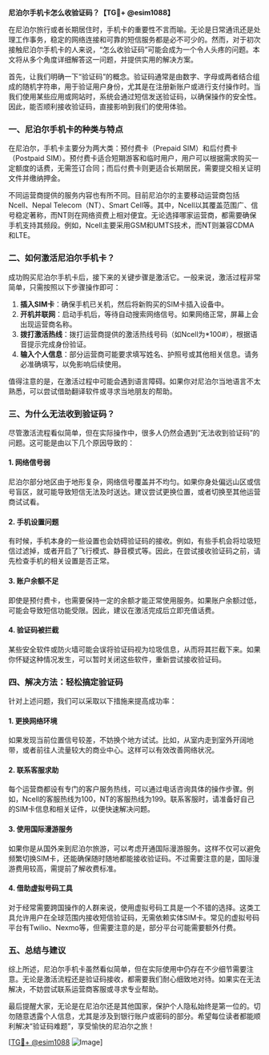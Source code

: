 **尼泊尔手机卡怎么收验证码？【TG💪+ @esim1088】**

在尼泊尔旅行或者长期居住时，手机卡的重要性不言而喻。无论是日常通讯还是处理工作事务，稳定的网络连接和可靠的短信服务都是必不可少的。然而，对于初次接触尼泊尔手机卡的人来说，“怎么收验证码”可能会成为一个令人头疼的问题。本文将从多个角度详细解答这一问题，并提供实用的解决方案。

首先，让我们明确一下“验证码”的概念。验证码通常是由数字、字母或两者结合组成的随机字符串，用于验证用户身份，尤其是在注册新账户或进行支付操作时。当我们使用某些应用或网站时，系统会通过短信发送验证码，以确保操作的安全性。因此，能否顺利接收验证码，直接影响到我们的使用体验。

### **一、尼泊尔手机卡的种类与特点**

在尼泊尔，手机卡主要分为两大类：预付费卡（Prepaid SIM）和后付费卡（Postpaid SIM）。预付费卡适合短期游客和临时用户，用户可以根据需求购买一定额度的话费，无需签订合同；而后付费卡则更适合长期居民，需要提交相关证明文件并缴纳押金。

不同运营商提供的服务内容也有所不同。目前尼泊尔的主要移动运营商包括Ncell、Nepal Telecom（NT）、Smart Cell等。其中，Ncell以其覆盖范围广、信号稳定著称，而NT则在网络资费上相对便宜。无论选择哪家运营商，都需要确保手机支持其频段。例如，Ncell主要采用GSM和UMTS技术，而NT则兼容CDMA和LTE。

### **二、如何激活尼泊尔手机卡？**

成功购买尼泊尔手机卡后，接下来的关键步骤是激活它。一般来说，激活过程非常简单，只需按照以下步骤操作即可：

1. **插入SIM卡**：确保手机已关机，然后将新购买的SIM卡插入设备中。
2. **开机并联网**：启动手机后，等待自动搜索网络信号。如果网络正常，屏幕上会出现运营商名称。
3. **拨打激活热线**：拨打运营商提供的激活热线号码（如Ncell为*100#），根据语音提示完成身份验证。
4. **输入个人信息**：部分运营商可能要求填写姓名、护照号或其他相关信息。请务必准确填写，以免影响后续使用。

值得注意的是，在激活过程中可能会遇到语言障碍。如果你对尼泊尔当地语言不太熟悉，可以尝试借助翻译软件或寻求当地朋友的帮助。

### **三、为什么无法收到验证码？**

尽管激活流程看似简单，但在实际操作中，很多人仍然会遇到“无法收到验证码”的问题。这可能是由以下几个原因导致的：

#### **1. 网络信号弱**
尼泊尔部分地区由于地形复杂，网络信号覆盖并不均匀。如果你身处偏远山区或信号盲区，就可能导致短信无法及时送达。建议尝试更换位置，或者切换至其他运营商试试看。

#### **2. 手机设置问题**
有时候，手机本身的一些设置也会妨碍验证码的接收。例如，有些手机会将垃圾短信过滤掉，或者开启了飞行模式、静音模式等。因此，在尝试接收验证码之前，请先检查手机的相关设置是否正常。

#### **3. 账户余额不足**
即使是预付费卡，也需要保持一定的余额才能正常使用服务。如果账户余额过低，可能会导致短信功能受限。因此，建议在激活完成后立即充值话费。

#### **4. 验证码被拦截**
某些安全软件或防火墙可能会误将验证码视为垃圾信息，从而将其拦截下来。如果你怀疑这种情况发生，可以暂时关闭这些软件，重新尝试接收验证码。

### **四、解决方法：轻松搞定验证码**

针对上述问题，我们可以采取以下措施来提高成功率：

#### **1. 更换网络环境**
如果发现当前位置信号较差，不妨换个地方试试。比如，从室内走到室外开阔地带，或者前往人流量较大的商业中心。这样可以有效改善网络状况。

#### **2. 联系客服求助**
每个运营商都设有专门的客户服务热线，可以通过电话咨询具体的操作步骤。例如，Ncell的客服热线为100，NT的客服热线为199。联系客服时，请准备好自己的SIM卡信息和相关证件，以便快速解决问题。

#### **3. 使用国际漫游服务**
如果你是从国外来到尼泊尔旅游，可以考虑开通国际漫游服务。这样不仅可以避免频繁切换SIM卡，还能确保随时随地都能接收验证码。不过需要注意的是，国际漫游费用较高，需提前了解收费标准。

#### **4. 借助虚拟号码工具**
对于经常需要跨国操作的人群来说，使用虚拟号码工具是一个不错的选择。这类工具允许用户在全球范围内接收短信验证码，无需依赖实体SIM卡。常见的虚拟号码平台有Twilio、Nexmo等，但需要注意的是，部分平台可能需要额外付费。

### **五、总结与建议**

综上所述，尼泊尔手机卡虽然看似简单，但在实际使用中仍存在不少细节需要注意。无论是激活流程还是验证码接收，都需要我们耐心细致地对待。如果实在无法解决，不妨尝试联系运营商客服或寻求专业帮助。

最后提醒大家，无论是在尼泊尔还是其他国家，保护个人隐私始终是第一位的。切勿随意透露个人信息，尤其是涉及到银行账户或密码的部分。希望每位读者都能顺利解决“验证码难题”，享受愉快的尼泊尔之旅！

[[TG💪+ @esim1088](https://t.me/s/esim1088) ![Image](https://i.postimg.cc/4NQfJmqS/Snipaste-2025-05-13-00-14-12.png)]
